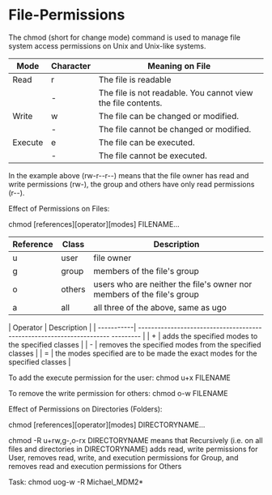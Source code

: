 # File-Permissions

The chmod (short for change mode) command is used to manage file system access permissions on Unix and Unix-like systems. 

| Mode          |  Character            | Meaning on File                                                             |
| ------------- | ----------------------| --------------------------------------------------------------------------- |
| Read          | r                     | The file is readable                                                        |
|               | -                     | The file is not readable. You cannot view the file contents.                |
| Write         | w                     | The file can be changed or modified.                                        |
|               | -                     | The file cannot be changed or modified.                                     |
| Execute       | e                     | The file can be executed.                                                   |
|               | -                     | The file cannot be executed.                                                |

In the example above (rw-r--r--) means that the file owner has read and write permissions (rw-), the group and others have only read permissions (r--).


Effect of Permissions on Files: 

chmod [references][operator][modes] FILENAME...

| Reference   |  Class             | Description                                                           |
| ----------- | -------------------| --------------------------------------------------------------------- |
| u           |  user              | file owner                                                            |
| g           |  group             | members of the file's group                                           |
| o           |  others            | users who are neither the file's owner nor members of the file's group|
| a           |  all               | all three of the above, same as ugo                                   |

| Operator   |  Description                                                                    |
| -----------| --------------------------------------------------------------------- --------- |
| +          |  adds the specified modes to the specified classes                              |
| -          |  removes the specified modes from the specified classes                         |
| =          |  the modes specified are to be made the exact modes for the specified classes   |


To add the execute permission for the user: chmod u+x FILENAME 

To remove the write permission for others: chmod o-w FILENAME


Effect of Permissions on Directories (Folders): 

chmod [references][operator][modes] DIRECTORYNAME...

chmod -R u+rw,g-,o-rx DIRECTORYNAME means that Recursively (i.e. on all files and directories in DIRECTORYNAME) adds read, write permissions for User, removes read, write, and execution permissions for Group, and removes read and execution permissions for Others

Task: chmod uog-w -R Michael_MDM2*



